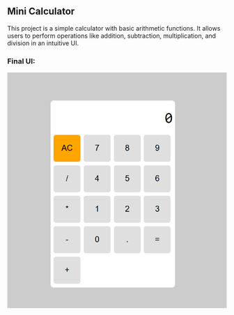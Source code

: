 ## Mini Calculator

This project is a simple calculator with basic arithmetic functions. It allows users to perform operations like addition, subtraction, multiplication, and division in an intuitive UI.

### Final UI:
![Mini Calculator UI](assets/calculator_ui.png)
